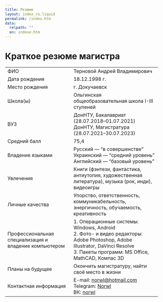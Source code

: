```yaml
---
title: Резюме
layout: index_ru.liquid
permalink: /index.htm
data:
  relpath: ""
  en: indexe.htm
---
```

# Краткое резюме магистра

<table id="resume">
<tr>
  <td>ФИО</td>
  <td>Терновой Андрей Владимирович</td>
</tr>
<tr>
  <td>Дата рождения</td>
  <td>18.12.1998 г.</td>
</tr>
<tr>
  <td>Место рождения</td>
  <td>г. Докучаевск</td>
</tr>
<tr>
  <td>Школа(ы)</td>
  <td>Ольгинская общеобразовательная школа I-III ступеней</td>
</tr>
<tr>
  <td>ВУЗ</td>
  <td>ДонНТУ, Бакалавриат (28.07.2018–01.07.2021)<br>
  ДонНТУ, Магистратура (28.07.2021–30.07.2023)</td>
</tr>
<tr>
  <td>Средний балл</td>
  <td>75,4</td>
</tr>
<tr>
  <td>Владение языками</td>
  <td>Русский — <q>в совершенстве</q><br>
    Украинский — <q>средний уровень</q><br>
    Английский — <q>базовый уровень</q></td>
</tr>
<tr>
  <td>Увлечения</td>
  <td>Книги (фэнтези, фантастика, антиутопия, художественная литература), музыка (рок, инди), видеоигры</td>
</tr>
<tr>
  <td>Личные качества</td>
  <td>Упорство, ответственность, коммуникабельность, энергичность, обучаемость, креативность</td>
</tr>
<tr>
  <td>Профессиональная специализация и владение компьютером</td>
  <td>1. Операционные системы: Windows, Android
  <br>2. Фото- и видео редакторы: Adobe Photoshop, Adobe Illustrator, DaVinci Resolve
  <br>3. Пакеты программ: MS Office, MathCAD, Компас 3D</td>
</tr>
<tr>
  <td>Планы на будущее</td>
  <td>Окончить магистратуру, найти своё место в жизни</td>
</tr>
<tr>
  <td>Контактная информация</td>
  <td>E-mail: <a href="mailto:norwl@hotmail.com">norwl@hotmail.com</a><br>
Telegram: <a href="https://t.me/Norwl">Norwl</a><br>
ВК: <a href="https://vk.com/norwl">norwl</a></td>
</tr>
</table>
